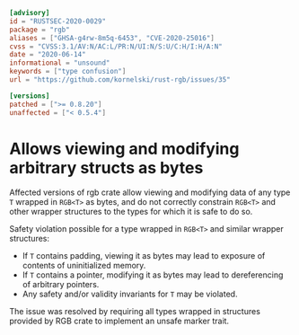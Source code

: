 ```toml
[advisory]
id = "RUSTSEC-2020-0029"
package = "rgb"
aliases = ["GHSA-g4rw-8m5q-6453", "CVE-2020-25016"]
cvss = "CVSS:3.1/AV:N/AC:L/PR:N/UI:N/S:U/C:H/I:H/A:N"
date = "2020-06-14"
informational = "unsound"
keywords = ["type confusion"]
url = "https://github.com/kornelski/rust-rgb/issues/35"

[versions]
patched = [">= 0.8.20"]
unaffected = ["< 0.5.4"]
```

# Allows viewing and modifying arbitrary structs as bytes

Affected versions of rgb crate allow viewing and modifying data of any type `T` wrapped in `RGB<T>` as bytes,
and do not correctly constrain `RGB<T>` and other wrapper structures to the types for which it is safe to do so.

Safety violation possible for a type wrapped in `RGB<T>` and similar wrapper structures:

 * If `T` contains padding, viewing it as bytes may lead to exposure of contents of uninitialized memory.
 * If `T` contains a pointer, modifying it as bytes may lead to dereferencing of arbitrary pointers.
 * Any safety and/or validity invariants for `T` may be violated.
 
The issue was resolved by requiring all types wrapped in structures provided by RGB crate to implement an unsafe marker trait.
